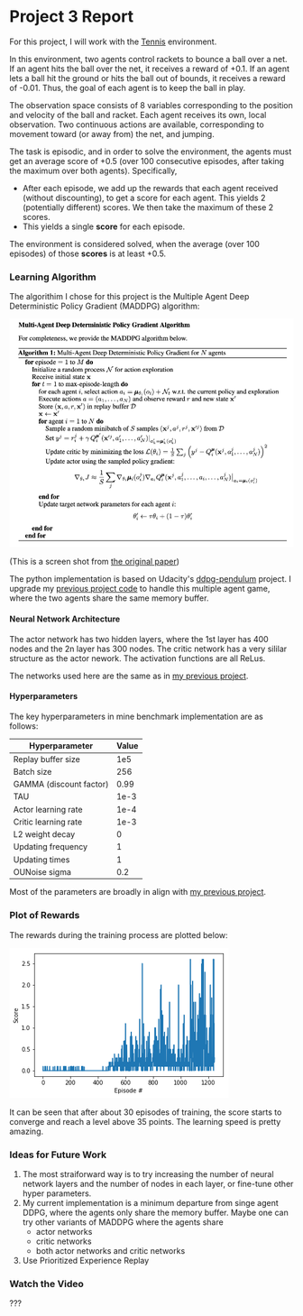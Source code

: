 # Project 3 Report

For this project, I will work with the [Tennis](https://github.com/Unity-Technologies/ml-agents/blob/master/docs/Learning-Environment-Examples.md#tennis) environment.

In this environment, two agents control rackets to bounce a ball over a net. If an agent hits the ball over the net, it receives a reward of +0.1.  If an agent lets a ball hit the ground or hits the ball out of bounds, it receives a reward of -0.01.  Thus, the goal of each agent is to keep the ball in play.

The observation space consists of 8 variables corresponding to the position and velocity of the ball and racket. Each agent receives its own, local observation.  Two continuous actions are available, corresponding to movement toward (or away from) the net, and jumping. 

The task is episodic, and in order to solve the environment, the agents must get an average score of +0.5 (over 100 consecutive episodes, after taking the maximum over both agents). Specifically,

- After each episode, we add up the rewards that each agent received (without discounting), to get a score for each agent. This yields 2 (potentially different) scores. We then take the maximum of these 2 scores.
- This yields a single **score** for each episode.

The environment is considered solved, when the average (over 100 episodes) of those **scores** is at least +0.5.

### Learning Algorithm

The algorithim I chose for this project is the Multiple Agent Deep Deterministic Policy Gradient (MADDPG) algorithm: 

![maddpg](pics/maddpg.png)

(This is a screen shot from [the original paper](https://arxiv.org/pdf/1706.02275.pdf))

The python implementation is based on Udacity's [ddpg-pendulum](https://github.com/udacity/deep-reinforcement-learning/tree/master/ddpg-pendulum) project. I upgrade my [previous project code](https://github.com/luzk-emory/Udacity-Deep-Reinforcement-Learning/tree/master/p2_continuous-control) to handle this multiple agent game, where the two agents share the same memory buffer. 

#### Neural Network Architecture 

The actor network has two hidden layers, where the 1st layer has 400 nodes and the 2n layer has 300 nodes. The critic network has a very sililar structure as the actor nework. The activation functions are all ReLus. 

The networks used here are the same as in [my previous project](https://github.com/luzk-emory/Udacity-Deep-Reinforcement-Learning/tree/master/p2_continuous-control).

#### Hyperparameters 

The key hyperparameters in mine benchmark implementation are as follows:

| Hyperparameter          | Value |
| ----------------------- | ----- |
| Replay buffer size      | 1e5   |
| Batch size              | 256   |
| GAMMA (discount factor) | 0.99  |
| TAU                     | 1e-3  |
| Actor learning rate     | 1e-4  |
| Critic learning rate    | 1e-3  |
| L2 weight decay         | 0     |
| Updating frequency      | 1     |
| Updating times          | 1     |
| OUNoise sigma           | 0.2   |

Most of the parameters are broadly in align with [my previous project](https://github.com/luzk-emory/Udacity-Deep-Reinforcement-Learning/tree/master/p2_continuous-control).

### Plot of Rewards

The rewards during the training process are plotted below:

![rewards](pics/rewards.png)

It can be seen that after about 30 episodes of training, the score starts to converge and reach a level above 35 points. The learning speed is pretty amazing. 

### Ideas for Future Work

1. The most straiforward way is to try increasing the number of neural network layers and the number of nodes in each layer, or fine-tune other hyper parameters.
2. My current implementation is a minimum departure from singe agent DDPG, where the agents only share the memory buffer. Maybe one can try other variants of MADDPG where the agents share 
   - actor networks
   - critic networks
   - both actor networks and critic networks
3. Use Prioritized Experience Replay

### Watch the Video

???